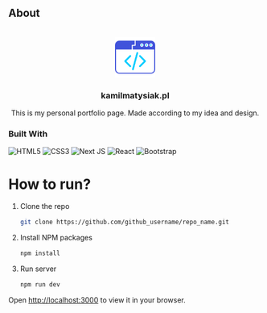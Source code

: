 ## About

<br />
<div align="center">
  <a href="https://github.com/g4n3sha5/kamilmatysiak.pl">
    <img src="public/images/logo.png" alt="Logo" width="80" height="80">
  </a>

<h3 align="center">kamilmatysiak.pl</h3>

  <p align="center">
    This is my personal portfolio page. Made according to my idea and design.

  </p>

</div>



### Built With

![HTML5](https://img.shields.io/badge/html5-%23E34F26.svg?style=for-the-badge&logo=html5&logoColor=white)
![CSS3](https://img.shields.io/badge/css3-%231572B6.svg?style=for-the-badge&logo=css3&logoColor=white)
![Next JS](https://img.shields.io/badge/Next-black?style=for-the-badge&logo=next.js&logoColor=white)
![React](https://img.shields.io/badge/react-%2320232a.svg?style=for-the-badge&logo=react&logoColor=%2361DAFB)
![Bootstrap](https://img.shields.io/badge/bootstrap-%238511FA.svg?style=for-the-badge&logo=bootstrap&logoColor=white)

# How to run?

1. Clone the repo
   ```sh
   git clone https://github.com/github_username/repo_name.git
   ```
2. Install NPM packages
   ```sh
   npm install
   ```
3. Run server
   ```sh
   npm run dev
   ```

Open [http://localhost:3000](http://localhost:3000) to view it in your browser.
